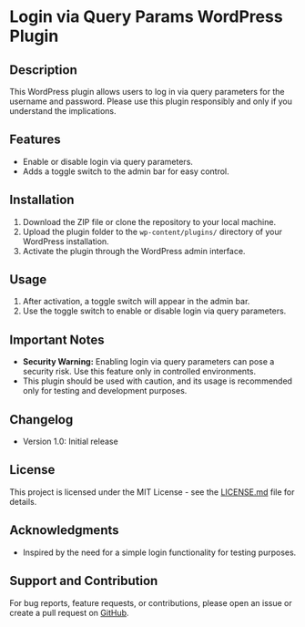 # Login via Query Params WordPress Plugin

## Description

This WordPress plugin allows users to log in via query parameters for the username and password. Please use this plugin responsibly and only if you understand the implications.

## Features

- Enable or disable login via query parameters.
- Adds a toggle switch to the admin bar for easy control.

## Installation

1. Download the ZIP file or clone the repository to your local machine.
2. Upload the plugin folder to the `wp-content/plugins/` directory of your WordPress installation.
3. Activate the plugin through the WordPress admin interface.

## Usage

1. After activation, a toggle switch will appear in the admin bar.
2. Use the toggle switch to enable or disable login via query parameters.

## Important Notes

- **Security Warning:** Enabling login via query parameters can pose a security risk. Use this feature only in controlled environments.
- This plugin should be used with caution, and its usage is recommended only for testing and development purposes.

## Changelog

- Version 1.0: Initial release

## License

This project is licensed under the MIT License - see the [LICENSE.md](LICENSE.md) file for details.

## Acknowledgments

- Inspired by the need for a simple login functionality for testing purposes.

## Support and Contribution

For bug reports, feature requests, or contributions, please open an issue or create a pull request on [GitHub](https://github.com/yourusername/your-repo).


